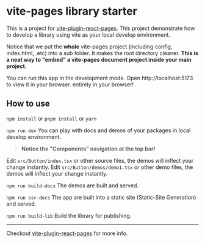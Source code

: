 # vite-pages library starter

This is a  project for [vite-plugin-react-pages](https://github.com/vitejs/vite-plugin-react-pages).
This project demonstrate how to develop a library using vite as your local develop environment.

Notice that we put the **whole** vite-pages project (including config, index.html, .etc) into a sub folder. It makes the root directory cleaner. **This is a neat way to "embed" a vite-pages document project inside your main project.**

You can run this app in the development mode.
Open http://localhost:5173 to view it in your browser. entirely in your browser!

## How to use

`npm install` or `pnpm install` or `yarn`

`npm run dev` You can play with docs and demos of your packages in local develop environment.

> **Notice the "Components" navigation at the top bar!**

Edit `src/Button/index.tsx` or other source files, the demos will inflect your change instantly.
Edit `src/Button/demos/demo1.tsx` or other demo files, the demos will inflect your change instantly.

`npm run build-docs` The demos are built and served.

`npm run ssr-docs` The app are built into a static site (Static-Site Generation) and served.

`npm run build-lib` Build the library for publishing.

---

Checkout [vite-plugin-react-pages](https://github.com/vitejs/vite-plugin-react-pages) for more info.
